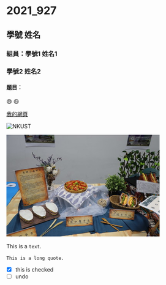 # 2021_927

## 學號 姓名

### 組員：學號1 姓名1
###      學號2 姓名2

#### 題目：

:smile: 😃

[我的網頁](https://www.nkust.edu.tw/)

![NKUST](https://www.nkust.edu.tw/var/file/0/1000/img/513/182513897.png "高科大")

![new fig](fig3.jpeg "fig3")


This is a `text`. 

```
This is a long quote.
```

- [x] this is checked
- [ ] undo

